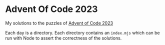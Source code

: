 # Advent Of Code 2023

My solutions to the puzzles of [Advent of Code 2023](https://adventofcode.com/2023)

Each day is a directory. Each directory contains an `index.mjs` which can be run with Node to assert the correctness of the solutions.
